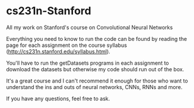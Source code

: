 # cs231n-Stanford
All my work on Stanford's course on Convolutional Neural Networks

Everything you need to know to run the code can be found by reading the page for each assignment on the course syllabus (http://cs231n.stanford.edu/syllabus.html).

You'll have to run the getDatasets programs in each assignment to download the datasets but otherwise my code should run out of the box.

It's a great course and I can't recommend it enough for those who want to understand the ins and outs of neural networks, CNNs, RNNs and more.

If you have any questions, feel free to ask.

